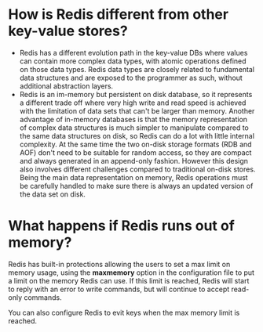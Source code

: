 # How is Redis different from other key-value stores?
- Redis has a different evolution path in the key-value DBs where values can contain more complex data types, with atomic operations defined on those data types. Redis data types are closely related to fundamental data structures and are exposed to the programmer as such, without additional abstraction layers.
- Redis is an im-memory but persistent on disk database, so it represents a different trade off where very high write and read speed is achieved with the limitation of data sets that can't be larger than memory. Another advantage of in-memory databases is that the memory representation of complex data structures is much simpler to manipulate compared to the same data structures on disk, so Redis can do a lot with little internal complexity. At the same time the two on-disk storage formats (RDB and AOF) don't need to be suitable for random access, so they are compact and always generated in an append-only fashion. However this design also involves different challenges compared to traditional on-disk stores. Being the main data representation on memory, Redis operations must be carefully handled to make sure there is always an updated version of the data set on disk.

# What happens if Redis runs out of memory?
Redis has built-in protections allowing the users to set a max limit on memory usage, using the **maxmemory** option in the configuration file to put a limit on the memory Redis can use. If this limit is reached, Redis will start to reply with an error to write commands, but will continue to accept read-only commands.

You can also configure Redis to evit keys when the max memory limit is reached.